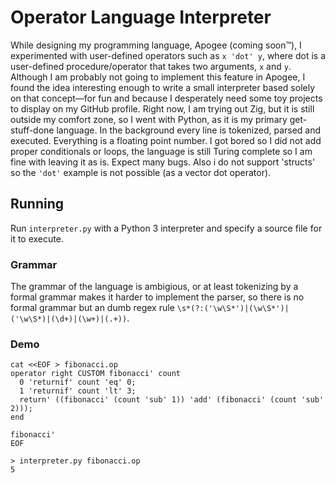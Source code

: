 # Operator Language Interpreter
While designing my programming language, Apogee (coming soon™), I experimented with user-defined operators such as `x 'dot' y`, where dot is a user-defined procedure/operator that takes two arguments, `x` and `y`. Although I am probably not going to implement this feature in Apogee, I found the idea interesting enough to write a small interpreter based solely on that concept—for fun and because I desperately need some toy projects to display on my GitHub profile. Right now, I am trying out Zig, but it is still outside my comfort zone, so I went with Python, as it is my primary get-stuff-done language. In the background every line is tokenized, parsed and executed. Everything is a floating point number. I got bored so I did not add proper conditionals or loops, the language is still Turing complete so I am fine with leaving it as is. Expect many bugs. Also i do not support 'structs' so the `'dot'` example is not possible (as a vector dot operator).

## Running
Run `interpreter.py` with a Python 3 interpreter and specify a source file for it to execute.

### Grammar
The grammar of the language is ambigious, or at least tokenizing by a formal grammar makes it harder to implement the parser, so there is no formal grammar but an dumb regex rule
`\s*(?:('\w\S*')|(\w\S*')|('\w\S*)|(\d+)|(\w+)|(.+))`.

### Demo
```
cat <<EOF > fibonacci.op
operator right CUSTOM fibonacci' count
  0 'returnif' count 'eq' 0;
  1 'returnif' count 'lt' 3;
  return' ((fibonacci' (count 'sub' 1)) 'add' (fibonacci' (count 'sub' 2)));
end

fibonacci' 
EOF
```
```
> interpreter.py fibonacci.op
5
```